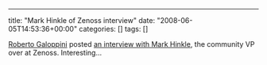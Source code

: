 ---
title: "Mark Hinkle of Zenoss interview"
date: "2008-06-05T14:53:36+00:00"
categories: []
tags: []

<a href="http://robertogaloppini.net/">Roberto Galoppini</a> posted <a href="http://robertogaloppini.net/2008/06/04/open-source-systems-management-zenoss-expands-platform-support-an-interview-with-mark-hinkle/">an interview with Mark Hinkle</a>, the community VP over at Zenoss. Interesting...
